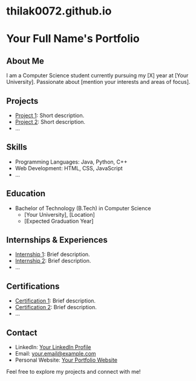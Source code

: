 # thilak0072.github.io
# Your Full Name's Portfolio

## About Me
I am a Computer Science student currently pursuing my [X] year at [Your University]. Passionate about [mention your interests and areas of focus].

## Projects
- [Project 1](link_to_project_1): Short description.
- [Project 2](link_to_project_2): Short description.
- ...

## Skills
- Programming Languages: Java, Python, C++
- Web Development: HTML, CSS, JavaScript
- ...

## Education
- Bachelor of Technology (B.Tech) in Computer Science
  - [Your University], [Location]
  - [Expected Graduation Year]

## Internships & Experiences
- [Internship 1](link_to_internship_1): Brief description.
- [Internship 2](link_to_internship_2): Brief description.
- ...

## Certifications
- [Certification 1](link_to_certification_1): Brief description.
- [Certification 2](link_to_certification_2): Brief description.
- ...

## Contact
- LinkedIn: [Your LinkedIn Profile](link_to_linkedin)
- Email: your.email@example.com
- Personal Website: [Your Portfolio Website](link_to_website)

Feel free to explore my projects and connect with me!
